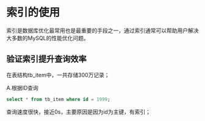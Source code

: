 # 索引的使用
索引是数据库优化最常用也是最重要的手段之一，通过索引通常可以帮助用户解决大多数的MySQL的性能优化问题。

## 验证索引提升查询效率
在表结构tb_item中，一共存储300万记录；

A.根据ID查询
```sql
select * from tb_item where id = 1999;
```

查询速度很快，接近0s，主要原因是因为id为主键，有索引；
